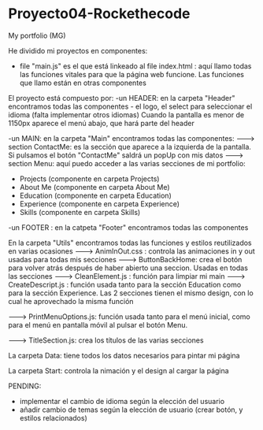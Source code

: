 # Proyecto04-Rockethecode

My portfolio (MG)

He dividido mi proyectos en componentes:

- file "main.js" es el que está linkeado al file index.html : aquí llamo todas las funciones vitales para que la página web funcione. Las funciones que llamo están en otras componentes

El proyecto está compuesto por:
-un HEADER: en la carpeta "Header" encontramos todas las componentes - el logo, el select para seleccionar el idioma (falta implementar otros idiomas)
Cuando la pantalla es menor de 1150px aparece el menú abajo, que hará parte del header

-un MAIN: en la carpeta "Main" encontramos todas las componentes:
---> section ContactMe: es la sección que aparece a la izquierda de la pantalla. Si pulsamos el botón "ContactMe" saldrá un popUp con mis datos
---> section Menu: aquí puedo acceder a las varias secciones de mi portfolio:

- Projects (componente en carpeta Projects)
- About Me (componente en carpeta About Me)
- Education (componente en carpeta Education)
- Experience (componente en carpeta Experience)
- Skills (componente en carpeta Skills)

-un FOOTER : en la catpeta "Footer" encontramos todas las componentes

En la carpeta "Utils" encontramos todas las funciones y estilos reutilizados en varias ocasiones
---> AnimInOut.css : controla las animaciones in y out usadas para todas mis secciones
---> ButtonBackHome: crea el botón para volver atrás después de haber abierto una seccion. Usadas en todas las secciones
---> CleanElement.js : función para limpiar mi main
---> CreateDescript.js : función usada tanto para la sección Education como para la sección Experience. Las 2 secciones tienen el mismo design, con lo cual he aprovechado la misma función

---> PrintMenuOptions.js: función usada tanto para el menú inicial, como para el menú en pantalla móvil al pulsar el botón Menu.

---> TitleSection.js: crea los títulos de las varias secciones

La carpeta Data: tiene todos los datos necesarios para pintar mi página

La carpeta Start: controla la nimación y el design al cargar la página

PENDING:

- implementar el cambio de idioma según la elección del usuario
- añadir cambio de temas según la elección de usuario (crear botón, y estilos relacionados)
